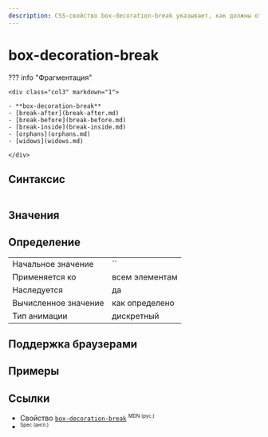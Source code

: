 ```yaml
---
description: CSS-свойство box-decoration-break указывает, как должны отображаться фрагменты элемента, разбитые на несколько строк, столбцов или страниц.
---
```

<!-- TODO: -->
# box-decoration-break

??? info "Фрагментация"

    <div class="col3" markdown="1">

    - **box-decoration-break**
    - [break-after](break-after.md)
    - [break-before](break-before.md)
    - [break-inside](break-inside.md)
    - [orphans](orphans.md)
    - [widows](widows.md)

    </div>

## Синтаксис

```css

```

## Значения

## Определение

|                      |                |
| -------------------- | -------------- |
| Начальное значение   | ``             |
| Применяется ко       | всем элементам |
| Наследуется          | да             |
| Вычисленное значение | как определено |
| Тип анимации         | дискретный     |

## Поддержка браузерами

<p class="ciu_embed" data-feature="mdn-css__properties__box-decoration-break" data-periods="future_1,current,past_1,past_2" data-accessible-colours="false"></p>

## Примеры

## Ссылки

- Свойство [`box-decoration-break`](https://developer.mozilla.org/ru/docs/Web/CSS/box-decoration-break) <sup><small>MDN (рус.)</small></sup>
- []() <sup><small>Spec (англ.)</small></sup>
